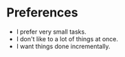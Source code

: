 # Preferences

- I prefer very small tasks.
- I don't like to a lot of things at once.
- I want things done incrementally.